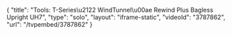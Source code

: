 {
    "title": "Tools: T-Series\u2122 WindTunnel\u00ae Rewind Plus Bagless Upright UH7",
    "type": "solo",
    "layout": "iframe-static",
    "videoId": "3787862",
    "url": "\/tvpembed\/3787862"
}